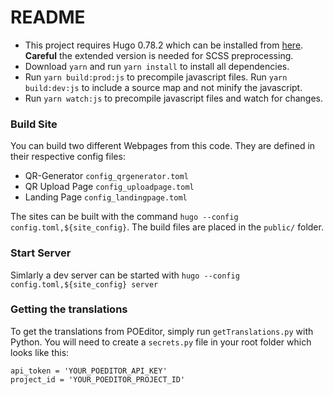 # README

-   This project requires Hugo 0.78.2 which can be installed from [here](https://gohugo.io/getting-started/installing). **Careful** the extended version is needed for SCSS preprocessing.
-   Download `yarn` and run `yarn install` to install all dependencies.
-   Run `yarn build:prod:js` to precompile javascript files. Run `yarn build:dev:js` to include a source map and not minify the javascript.
-   Run `yarn watch:js` to precompile javascript files and watch for changes.

### Build Site

You can build two different Webpages from this code. They are defined in their respective config files:

-   QR-Generator `config_qrgenerator.toml`
-   QR Upload Page `config_uploadpage.toml`
-   Landing Page `config_landingpage.toml`

The sites can be built with the command `hugo --config config.toml,${site_config}`. The build files are placed in the `public/` folder.

### Start Server

Simlarly a dev server can be started with `hugo --config config.toml,${site_config} server`

### Getting the translations

To get the translations from POEditor, simply run `getTranslations.py` with Python. You will need to create a `secrets.py` file in your root folder which looks like this:

    api_token = 'YOUR_POEDITOR_API_KEY'
    project_id = 'YOUR_POEDITOR_PROJECT_ID'
